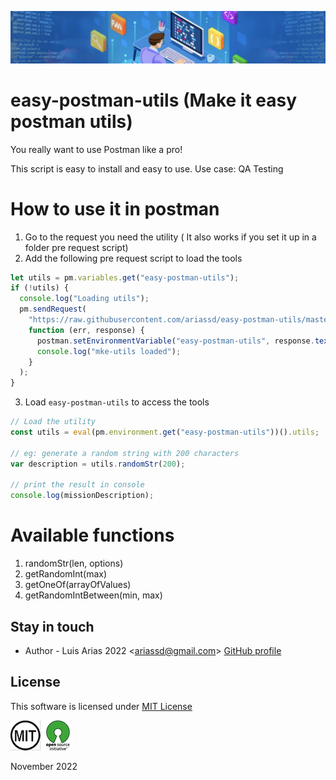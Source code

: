 ![](assets/header.png)

# easy-postman-utils (Make it easy postman utils)

You really want to use Postman like a pro!

This script is easy to install and easy to use.
Use case: QA Testing

# How to use it in postman

1. Go to the request you need the utility ( It also works if you set it up in a folder pre request script)
2. Add the following pre request script to load the tools

```javascript
let utils = pm.variables.get("easy-postman-utils");
if (!utils) {
  console.log("Loading utils");
  pm.sendRequest(
    "https://raw.githubusercontent.com/ariassd/easy-postman-utils/master/src/util.js",
    function (err, response) {
      postman.setEnvironmentVariable("easy-postman-utils", response.text());
      console.log("mke-utils loaded");
    }
  );
}
```

3. Load `easy-postman-utils` to access the tools

```javascript
// Load the utility
const utils = eval(pm.environment.get("easy-postman-utils"))().utils;

// eg: generate a random string with 200 characters
var description = utils.randomStr(200);

// print the result in console
console.log(missionDescription);
```

# Available functions

1. randomStr(len, options)
2. getRandomInt(max)
3. getOneOf(arrayOfValues)
4. getRandomIntBetween(min, max)

## Stay in touch

- Author - Luis Arias 2022 <<ariassd@gmail.com>>
  [GitHub profile](https://github.com/ariassd)

## License

This software is licensed under [MIT License](LICENSE)

![](assets/MIT.png) ![](assets/open-source.png)

November 2022

